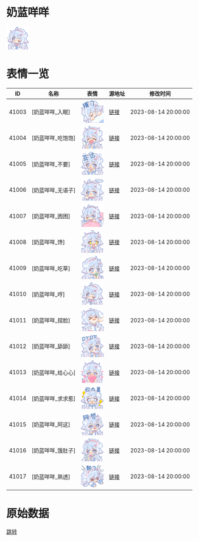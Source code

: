 # 奶蓝咩咩

<img src="./cover.png" height="60" alt="cover" />

# 表情一览

|ID|名称|表情|源地址|修改时间|
|----|----|----|----|----|
|41003|[奶蓝咩咩_入眠]|<img src="./pic/041003_%5B奶蓝咩咩_入眠%5D.png" height="60" alt="入眠"/>|[链接](https://i0.hdslb.com/bfs/garb/b2114ebf2ac8ed1f5174fb1e5e6eab650562a3a0.png)|2023-08-14 20:00:00|
|41004|[奶蓝咩咩_吃饱饱]|<img src="./pic/041004_%5B奶蓝咩咩_吃饱饱%5D.png" height="60" alt="吃饱饱"/>|[链接](https://i0.hdslb.com/bfs/garb/aaa683761d30e8d03c07874253094f01c097cfdc.png)|2023-08-14 20:00:00|
|41005|[奶蓝咩咩_不要]|<img src="./pic/041005_%5B奶蓝咩咩_不要%5D.png" height="60" alt="不要"/>|[链接](https://i0.hdslb.com/bfs/garb/e58c6689a690d6ed22d1e64bf335a55fd5e7f186.png)|2023-08-14 20:00:00|
|41006|[奶蓝咩咩_无语子]|<img src="./pic/041006_%5B奶蓝咩咩_无语子%5D.png" height="60" alt="无语子"/>|[链接](https://i0.hdslb.com/bfs/garb/9d8603ac826067ff27cff8b20cff774b273c0cb0.png)|2023-08-14 20:00:00|
|41007|[奶蓝咩咩_困困]|<img src="./pic/041007_%5B奶蓝咩咩_困困%5D.png" height="60" alt="困困"/>|[链接](https://i0.hdslb.com/bfs/garb/30aeb2f374017c2a4a06558a9e8d0c97ef9b2787.png)|2023-08-14 20:00:00|
|41008|[奶蓝咩咩_馋]|<img src="./pic/041008_%5B奶蓝咩咩_馋%5D.png" height="60" alt="馋"/>|[链接](https://i0.hdslb.com/bfs/garb/d4145f4430e862a411c7d03b47bf016342e6b740.png)|2023-08-14 20:00:00|
|41009|[奶蓝咩咩_吃草]|<img src="./pic/041009_%5B奶蓝咩咩_吃草%5D.png" height="60" alt="吃草"/>|[链接](https://i0.hdslb.com/bfs/garb/0056b590742ae60a637db9cb72092e83ff8dc16f.png)|2023-08-14 20:00:00|
|41010|[奶蓝咩咩_哼]|<img src="./pic/041010_%5B奶蓝咩咩_哼%5D.png" height="60" alt="哼"/>|[链接](https://i0.hdslb.com/bfs/garb/26740b073b53ae2eedce2bef5deb1fbbaaab28c3.png)|2023-08-14 20:00:00|
|41011|[奶蓝咩咩_捏脸]|<img src="./pic/041011_%5B奶蓝咩咩_捏脸%5D.png" height="60" alt="捏脸"/>|[链接](https://i0.hdslb.com/bfs/garb/16e168ba1eb7e412806d2575db68330230dbc4fc.png)|2023-08-14 20:00:00|
|41012|[奶蓝咩咩_舔舔]|<img src="./pic/041012_%5B奶蓝咩咩_舔舔%5D.png" height="60" alt="舔舔"/>|[链接](https://i0.hdslb.com/bfs/garb/71d5ea9776637ed7de54c1f555daede3beeaadf1.png)|2023-08-14 20:00:00|
|41013|[奶蓝咩咩_给心心]|<img src="./pic/041013_%5B奶蓝咩咩_给心心%5D.png" height="60" alt="给心心"/>|[链接](https://i0.hdslb.com/bfs/garb/640efe8a0b063160e7e8254a3a30846cb290d29f.png)|2023-08-14 20:00:00|
|41014|[奶蓝咩咩_求求惹]|<img src="./pic/041014_%5B奶蓝咩咩_求求惹%5D.png" height="60" alt="求求惹"/>|[链接](https://i0.hdslb.com/bfs/garb/b9b880db21be250dacdbe8cc7693c0f3a4d76857.png)|2023-08-14 20:00:00|
|41015|[奶蓝咩咩_阿这]|<img src="./pic/041015_%5B奶蓝咩咩_阿这%5D.png" height="60" alt="阿这"/>|[链接](https://i0.hdslb.com/bfs/garb/1552329b042832507a903bb7fe0044fdf19ec4ed.png)|2023-08-14 20:00:00|
|41016|[奶蓝咩咩_饿肚子]|<img src="./pic/041016_%5B奶蓝咩咩_饿肚子%5D.png" height="60" alt="饿肚子"/>|[链接](https://i0.hdslb.com/bfs/garb/375f6477cf5f87f1839bd8b759b8856e289e0d5b.png)|2023-08-14 20:00:00|
|41017|[奶蓝咩咩_熟透]|<img src="./pic/041017_%5B奶蓝咩咩_熟透%5D.png" height="60" alt="熟透"/>|[链接](https://i0.hdslb.com/bfs/garb/991af9e38882baa4f5ec7203d20ec32563ab595b.png)|2023-08-14 20:00:00|

# 原始数据

[跳转](./raw.json)

